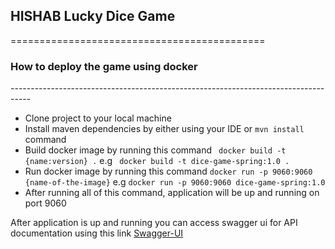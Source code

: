 ## HISHAB Lucky Dice Game
<p>============================================</p>

### How to deploy the game using docker
<p>-----------------------------------------------------------------------------------</p>

- Clone project to your local machine
- Install maven dependencies by either using your IDE or ```mvn install ``` command
- Build docker image by running this command ``` docker build -t {name:version} .``` e.g ``` docker build -t dice-game-spring:1.0 .``` 
- Run docker image by running this command ```docker run -p 9060:9060 {name-of-the-image}``` e.g ```docker run -p 9060:9060 dice-game-spring:1.0```
- After running all of this command, application will be up and running on port 9060

After application is up and running you can access swagger ui 
for API documentation using this link [Swagger-UI](http://127.0.0.1:9060/swagger-ui/index.html)